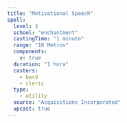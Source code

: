 ```yaml
---
title: "Motivational Speech"
spell:
  level: 3
  school: "enchantment"
  castingTime: "1 minuto"
  range: "18 Metros"
  components:
    v: true
  duration: "1 hora"
  casters:
    - bard
    - cleric
  type:
    - utility
  source: "Acquisitions Incorporated"
  upcast: true
---
```

